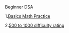 Beginner DSA 

1.[Basics Math Practice](https://www.codechef.com/practice/basic-math)

2.[500 to 1000 difficulty rating](https://www.codechef.com/practice/logical-problems)


